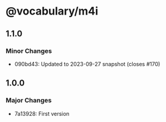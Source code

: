 # @vocabulary/m4i

## 1.1.0

### Minor Changes

- 090bd43: Updated to 2023-09-27 snapshot (closes #170)

## 1.0.0

### Major Changes

- 7a13928: First version
